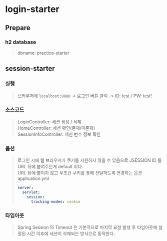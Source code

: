 # login-starter

## Prepare
### h2 database
> dbname: practice-starter

## session-starter
### 실행
> 브라우저에 `localhost:8080` -> 로그인 버튼 클릭 -> ID: test / PW: test!

### 소스코드
> LoginController: 세션 생성 / 삭제   
> HomeController: 세션 확인(존재/미존재)   
> SessionInfoController: 세션 변수 정보 확인   

### 옵션
> 로그인 시에 웹 브라우저가 쿠키를 지원하지 않을 수 있음으로 JSESSION ID 를 URL 뒤에 붙여주는게 default 이다.  
> URL 뒤에 붙이지 않고 무조건 쿠키를 통해 전달하도록 변경하는 옵션      
> application.yml
> ```yaml
> server:
>   servlet:
>     session:
>       tracking-modes: cookie
> ```

### 타임아웃
> Spring Session 의 Timeout 은 기본적으로 마지막 요청 발생 후 타임아웃에 설정된 시간 이후에 세션이 삭제되는 방식으로 동작한다.
